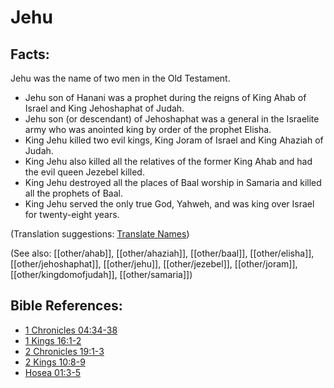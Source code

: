 # Jehu #

## Facts: ##

Jehu was the name of two men in the Old Testament.

* Jehu son of Hanani was a prophet during the reigns of King Ahab of Israel and King Jehoshaphat of Judah.
* Jehu son (or descendant) of Jehoshaphat was a general in the Israelite army who was anointed king by order of the prophet Elisha.
* King Jehu killed two evil kings,  King Joram of Israel and King Ahaziah of Judah.
* King Jehu also killed all the relatives of the former King Ahab and had the evil queen Jezebel killed.
* King Jehu destroyed all the places of Baal worship in Samaria and killed all the prophets of Baal.
* King Jehu served the only true God, Yahweh, and was king over Israel for twenty-eight years.

(Translation suggestions: [Translate Names](en/ta-vol1/translate/man/translate-names))

(See also: [[other/ahab]], [[other/ahaziah]], [[other/baal]], [[other/elisha]], [[other/jehoshaphat]], [[other/jehu]], [[other/jezebel]], [[other/joram]], [[other/kingdomofjudah]], [[other/samaria]])

## Bible References: ##

* [1 Chronicles 04:34-38](en/tn/1ch/help/04/34)
* [1 Kings 16:1-2](en/tn/1ki/help/16/01)
* [2 Chronicles 19:1-3](en/tn/2ch/help/19/01)
* [2 Kings 10:8-9](en/tn/2ki/help/10/08)
* [Hosea 01:3-5](en/tn/hos/help/01/03)